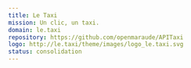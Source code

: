 ```yaml
---
title: Le Taxi
mission: Un clic, un taxi.
domain: le.taxi
repository: https://github.com/openmaraude/APITaxi
logo: http://le.taxi/theme/images/logo_le.taxi.svg
status: consolidation
---
```


